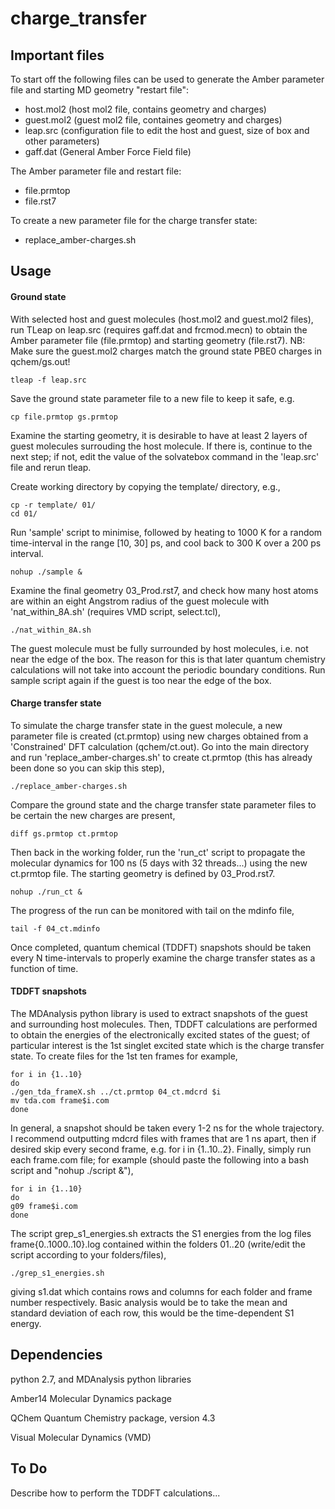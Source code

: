 # charge_transfer

## Important files

To start off the following files can be used to generate the Amber parameter file and starting MD geometry "restart file":

- host.mol2	(host mol2 file, contains geometry and charges)
- guest.mol2	(guest mol2 file, containes geometry and charges)
- leap.src	(configuration file to edit the host and guest, size of box and other parameters)
- gaff.dat	(General Amber Force Field file)

The Amber parameter file and restart file:

- file.prmtop
- file.rst7

To create a new parameter file for the charge transfer state:

- replace_amber-charges.sh

## Usage

#### Ground state

With selected host and guest molecules (host.mol2 and guest.mol2 files), run TLeap on leap.src (requires gaff.dat and frcmod.mecn) to obtain the Amber parameter file (file.prmtop) and starting geometry (file.rst7). NB: Make sure the guest.mol2 charges match the ground state PBE0 charges in qchem/gs.out!  

	tleap -f leap.src

Save the ground state parameter file to a new file to keep it safe, e.g.

	cp file.prmtop gs.prmtop

Examine the starting geometry, it is desirable to have at least 2 layers of guest molecules surrouding the host molecule. If there is, continue to the next step; if not, edit the value of the solvatebox command in the 'leap.src' file and rerun tleap. 

Create working directory by copying the template/ directory, e.g., 

	cp -r template/ 01/
	cd 01/

Run 'sample' script to minimise, followed by heating to 1000 K for a random time-interval in the range [10, 30] ps, and cool back to 300 K over a 200 ps interval. 

	nohup ./sample &

Examine the final geometry 03_Prod.rst7, and check how many host atoms are within an eight Angstrom radius of the guest molecule with 'nat_within_8A.sh' (requires VMD script, select.tcl),

	./nat_within_8A.sh

The guest molecule must be fully surrounded by host molecules, i.e. not near the edge of the box. The reason for this is that later quantum chemistry calculations will not take into account the periodic boundary conditions. Run sample script again if the guest is too near the edge of the box. 

#### Charge transfer state

To simulate the charge transfer state in the guest molecule, a new parameter file is created (ct.prmtop) using new charges obtained from a 'Constrained' DFT calculation (qchem/ct.out). Go into the main directory and run 'replace_amber-charges.sh' to create ct.prmtop (this has already been done so you can skip this step),  

	./replace_amber-charges.sh

Compare the ground state and the charge transfer state parameter files to be certain the new charges are present,

	diff gs.prmtop ct.prmtop 

Then back in the working folder, run the 'run_ct' script to propagate the molecular dynamics for 100 ns (5 days with 32 threads...) using the new ct.prmtop file. The starting geometry is defined by 03_Prod.rst7.

	nohup ./run_ct &

The progress of the run can be monitored with tail on the mdinfo file,

	tail -f 04_ct.mdinfo

Once completed, quantum chemical (TDDFT) snapshots should be taken every N time-intervals to properly examine the charge transfer states as a function of time.

#### TDDFT snapshots

The MDAnalysis python library is used to extract snapshots of the guest and surrounding host molecules. Then, TDDFT calculations are performed to obtain the energies of the electronically excited states of the guest; of particular interest is the 1st singlet excited state which is the charge transfer state. To create files for the 1st ten frames for example,
	
	for i in {1..10}
	do
	./gen_tda_frameX.sh ../ct.prmtop 04_ct.mdcrd $i	
	mv tda.com frame$i.com
	done

In general, a snapshot should be taken every 1-2 ns for the whole trajectory. I recommend outputting mdcrd files with frames that are 1 ns apart, then if desired skip every second frame, e.g. for i in {1..10..2}. Finally, simply run each frame.com file; for example (should paste the following into a bash script and "nohup ./script &"),
	
	for i in {1..10}
	do
	g09 frame$i.com
	done	

The script grep_s1_energies.sh extracts the S1 energies from the log files frame{0..1000..10}.log contained within the folders 01..20 (write/edit the script according to your folders/files),

	./grep_s1_energies.sh 

giving s1.dat which contains rows and columns for each folder and frame number respectively. Basic analysis would be to take the mean and standard deviation of each row, this would be the time-dependent S1 energy.

## Dependencies

python 2.7, and MDAnalysis python libraries

Amber14 Molecular Dynamics package

QChem Quantum Chemistry package, version 4.3

Visual Molecular Dynamics (VMD)

## To Do

Describe how to perform the TDDFT calculations...
